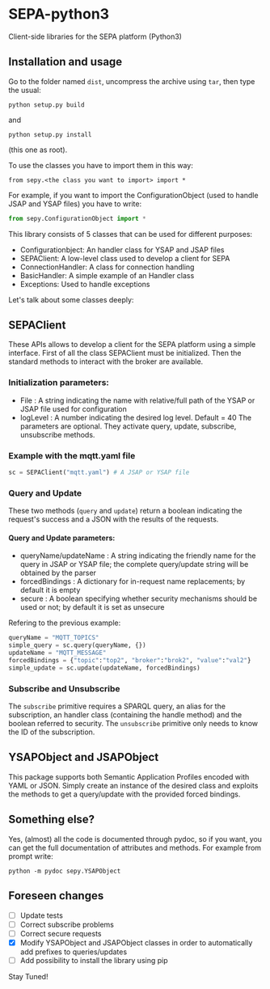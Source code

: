 # SEPA-python3
Client-side libraries for the SEPA platform (Python3)

## Installation and usage

Go to the folder named `dist`, uncompress the archive using `tar`, then type the usual:

```python setup.py build```

and

```python setup.py install```

(this one as root).

To use the classes you have to import them in this way:

```
from sepy.<the class you want to import> import *
```

For example, if you want to import the ConfigurationObject (used to handle JSAP and YSAP files) you have to write:

```python
from sepy.ConfigurationObject import *
```

This library consists of 5 classes that can be used for different purposes:
- Configurationbject: An handler class for YSAP and JSAP files
- SEPAClient: A low-level class used to develop a client for SEPA
- ConnectionHandler: A class for connection handling
- BasicHandler: A simple example of an Handler class
- Exceptions: Used to handle exceptions

Let's talk about some classes deeply:

## SEPAClient

These APIs allows to develop a client for the SEPA platform using a simple interface. First of all the class SEPAClient must be initialized. Then the standard methods to interact with the broker are available.

### Initialization parameters:
- File :
  A string indicating the name with relative/full path of the YSAP or JSAP file used for configuration
- logLevel :
  A number indicating the desired log level. Default = 40
The parameters are optional. They activate query, update, subscribe, unsubscribe methods.

### Example with the mqtt.yaml file

```python
sc = SEPAClient("mqtt.yaml") # A JSAP or YSAP file
```

### Query and Update

These two methods (`query` and `update`) return a boolean indicating the request's success and a JSON with the results of the requests.

#### Query and Update parameters:
- queryName/updateName :
  A string indicating the friendly name for the query in JSAP or YSAP file; the complete query/update string will be obtained by the parser
- forcedBindings :
  A dictionary for in-request name replacements; by default it is empty
- secure :
  A boolean specifying whether security mechanisms should be used or not; by default it is set as unsecure
  
Refering to the previous example:

```python
queryName = "MQTT_TOPICS"
simple_query = sc.query(queryName, {})
updateName = "MQTT_MESSAGE"
forcedBindings = {"topic":"top2", "broker":"brok2", "value":"val2"}
simple_update = sc.update(updateName, forcedBindings)
```

### Subscribe and Unsubscribe

The `subscribe` primitive requires a SPARQL query, an alias for the subscription, an handler class (containing the handle method) and the boolean referred to security. The `unsubscribe` primitive only needs to know the ID of the subscription.

## YSAPObject and JSAPObject

This package supports both Semantic Application Profiles encoded with YAML or JSON. Simply create an instance of the desired class and exploits the methods to get a query/update with the provided forced bindings.

## Something else?

Yes, (almost) all the code is documented through pydoc, so if you want, you can get the full documentation of attributes and methods. For example from prompt write:

```
python -m pydoc sepy.YSAPObject
```

## Foreseen changes

- [ ] Update tests
- [ ] Correct subscribe problems
- [ ] Correct secure requests
- [x] Modify YSAPObject and JSAPObject classes in order to automatically add prefixes to queries/updates
- [ ] Add possibility to install the library using pip

Stay Tuned!
